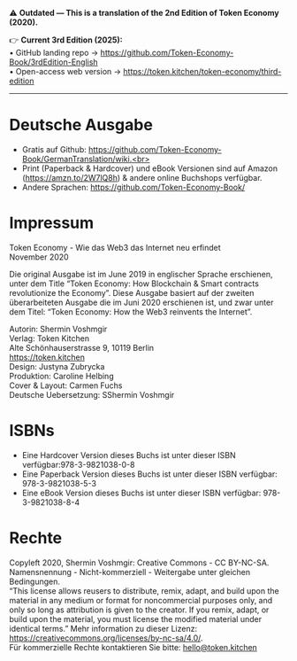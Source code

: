 ⚠️ **Outdated — This is a translation of the 2nd Edition of Token Economy (2020).**

👉 **Current 3rd Edition (2025):**  
• GitHub landing repo → <https://github.com/Token-Economy-Book/3rdEdition-English>  
• Open-access web version → <https://token.kitchen/token-economy/third-edition>

----


# Deutsche Ausgabe
* Gratis auf Github: https://github.com/Token-Economy-Book/GermanTranslation/wiki.<br>
* Print (Paperback & Hardcover) und eBook Versionen sind auf Amazon (https://amzn.to/2W7lQ8h) & andere online Buchshops verfügbar.
* Andere Sprachen: https://github.com/Token-Economy-Book/

# Impressum
Token Economy - Wie das Web3 das Internet neu erfindet<br>
November 2020<br>

Die original Ausgabe ist im June 2019 in englischer Sprache erschienen, unter dem Title “Token Economy: How Blockchain & Smart contracts revolutionize the Economy”. Diese Ausgabe basiert auf der zweiten überarbeiteten Ausgabe die im Juni 2020 erschienen ist, und zwar unter dem Titel: “Token Economy: How the Web3 reinvents the Internet”.

Autorin: Shermin Voshmgir <br>
Verlag: Token Kitchen <br>
Alte Schönhauserstrasse 9, 10119 Berlin <br>
https://token.kitchen <br>
Design: Justyna Zubrycka  <br>
Produktion: Caroline Helbing <br>
Cover & Layout:  Carmen Fuchs <br>
Deutsche Uebersetzung: SShermin Voshmgir <br>

# ISBNs
* Eine Hardcover Version dieses Buchs ist unter dieser ISBN verfügbar:978-3-9821038-0-8 <br>
* Eine Paperback Version dieses Buchs ist unter dieser ISBN verfügbar: 978-3-9821038-5-3 <br>
* Eine eBook Version dieses Buchs ist unter dieser ISBN verfügbar: 978-3-9821038-8-4

# Rechte
Copyleft 2020, Shermin Voshmgir: Creative Commons - CC BY-NC-SA. <br>
Namensnennung - Nicht-kommerziell - Weitergabe unter gleichen Bedingungen. <br>
“This license allows reusers to distribute, remix, adapt, and build upon the material in any medium or format for noncommercial purposes only, and only so long as attribution is given to the creator. If you remix, adapt, or build upon the material, you must license the modified material under identical terms.” 
Mehr information zu dieser Lizenz: https://creativecommons.org/licenses/by-nc-sa/4.0/. <br>
Für kommerzielle Rechte kontaktieren Sie bitte: hello@token.kitchen
